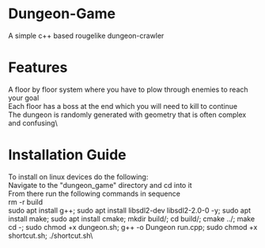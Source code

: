 # Dungeon-Game
A simple c++ based rougelike dungeon-crawler

# Features
A floor by floor system where you have to plow through enemies to reach your goal\
Each floor has a boss at the end which you will need to kill to continue\
The dungeon is randomly generated with geometry that is often complex and confusing\

# Installation Guide
To install on linux devices do the following:\
Navigate to the "dungeon_game" directory and cd into it\
From there run the following commands in sequence\
rm -r build\
sudo apt install g++; sudo apt install libsdl2-dev libsdl2-2.0-0 -y; sudo apt install make; sudo apt install cmake; mkdir build/; cd build/; cmake ../; make\
cd -; sudo chmod +x dungeon.sh; g++ -o Dungeon run.cpp; sudo chmod +x shortcut.sh; ./shortcut.sh\
